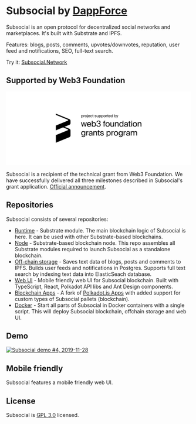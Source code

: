 # Subsocial by [DappForce](https://github.com/dappforce)

Subsocial is an open protocol for decentralized social networks and marketplaces. It's built with Substrate and IPFS.

Features: blogs, posts, comments, upvotes/downvotes, reputation, user feed and notifications, SEO, full-text search.

Try it: [Subsocial.Network](http://subsocial.network/)

## Supported by Web3 Foundation

<img src="./w3f-badge.svg" width="100%" height="200" alt="Web3 Foundation grants badge" />

Subsocial is a recipient of the technical grant from Web3 Foundation. We have successfully delivered all three milestones described in Subsocial's grant application. [Official announcement](https://medium.com/web3foundation/web3-foundation-grants-wave-3-recipients-6426e77f1230).

## Repositories

Subsocial consists of several repositories:

- [Runtime](https://github.com/dappforce/dappforce-subsocial-runtime) - Substrate module. The main blockchain logic of Subsocial is here. It can be used with other Substrate-based blockchains.
- [Node](https://github.com/dappforce/dappforce-subsocial-node) - Substrate-based blockchain node. This repo assembles all Substrate modules required to launch Subsocial as a standalone blockchain.
- [Off-chain storage](https://github.com/dappforce/dappforce-subsocial-offchain) - Saves text data of blogs, posts and comments to IPFS. Builds user feeds and notifications in Postgres. Supports full text search by indexing text data into ElasticSeach database.
- [Web UI](https://github.com/dappforce/dappforce-subsocial-ui) - Mobile friendly web UI for Subsocial blockchain. Built with TypeScript, React, Polkadot API libs and Ant Design components.
- [Blockchain Apps](https://github.com/dappforce/dappforce-subsocial-apps) - A fork of [Polkadot.js Apps](https://github.com/polkadot-js/apps) with added support for custom types of Subsocial pallets (blockchain).
- [Docker](https://github.com/dappforce/dappforce-subsocial-starter) - Start all parts of Subsocial in Docker containers with a single script. This will deploy Subsocial blockchain, offchain storage and web UI.

## Demo

[![Subsocial demo #4, 2019-11-28](http://i3.ytimg.com/vi/pFGvlKpJdss/maxresdefault.jpg)](https://www.youtube.com/watch?v=pFGvlKpJdss)

## Mobile friendly

Subsocial features a mobile friendly web UI.

## License

Subsocial is [GPL 3.0](./LICENSE) licensed.
